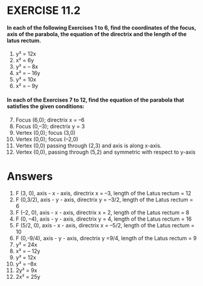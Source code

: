 # EXERCISE 11.2
#### In each of the following Exercises 1 to 6, find the coordinates of the focus, axis of the parabola, the equation of the directrix and the length of the latus rectum.
1. y² = 12x 
2. x² = 6y 
3. y² = – 8x
4. x² = – 16y 
5. y² = 10x 
6. x² = – 9y

#### In each of the Exercises 7 to 12, find the equation of the parabola that satisfies the given conditions:

7. Focus (6,0); directrix x = –6 
8. Focus (0,–3); directrix y = 3
9. Vertex (0,0); focus (3,0) 
10. Vertex (0,0); focus (–2,0)
11. Vertex (0,0) passing through (2,3) and axis is along x-axis.
12. Vertex (0,0), passing through (5,2) and symmetric with respect to y-axis

# Answers
1. F (3, 0), axis - x - axis, directrix x = –3, length of the Latus rectum = 12
2. F (0,3/2), axis - y - axis, directrix y = –3/2, length of the Latus rectum = 6
3. F (–2, 0), axis - x - axis, directrix x = 2, length of the Latus rectum = 8
4. F (0, –4), axis - y - axis, directrix y = 4, length of the Latus rectum = 16
5. F (5/2, 0), axis - x - axis, directrix x = –5/2, length of the Latus rectum = 10
6. F (0,-9/4), axis - y - axis, directrix y =9/4, length of the Latus rectum = 9
7. y² = 24x 
8. x² = – 12y 
9. y² = 12x
10. y² = –8x 
11. 2y² = 9x 
12. 2x² = 25y
